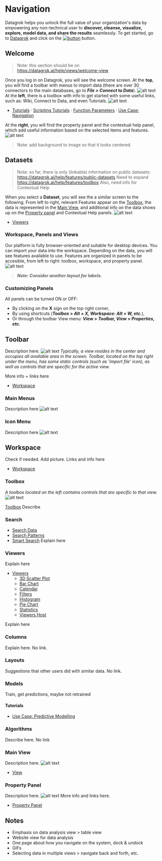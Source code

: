 # Navigation
 Datagrok helps you unlock the full value of your organization's data by empowering any non-technical user to **discover, cleanse, visualize, explore, model data, and share the results** seamlessly. To get started, go to [Datagrok](https://datagrok.ai/) and click on the [![button](https://cesarlpb.github.io/images/button33.JPG "Launch")](https://public.datagrok.ai/?) button.
## Welcome
> Note: this section should be on https://datagrok.ai/help/views/welcome-view

Once you log in on Datagrok, you will see the welcome screen. At the **top**, you will find a toolbar with menus to import data (there are over 30 connectors to the main databases, go to _**File > Connect to Data**_). 
![alt text](https://cesarlpb.github.io/GIFs/welcome.gif "Datagrok Welcome Page Menus")
At the **left**, there is a toolbox with info to get started with some useful links, such as: Wiki, Connect to Data, and even Tutorials.
![alt text](https://cesarlpb.github.io/images/welcome_start.JPG "Datagrok Welcome Page")
* [Tutorials](https://datagrok.ai/help/tutorials/tutorials) · [Scripting Tutorials](https://datagrok.ai/help/tutorials/scripting) · [Function Parameters](https://datagrok.ai/help/tutorials/func-params-enhancement) · [Use Case: Navigation](https://datagrok.ai/help/tutorials/platform-navigation)

At the **right**, you will find the property panel and the contextual help panel, which add useful information based on the selected items and features.
![alt text](https://cesarlpb.github.io/images/welcome_property_panel.JPG "Property Panel and Contextual Help Panel")
> Note: add background to image so that it looks centered.
## Datasets
> Note: so far, there is only (linkable) information on public datasets: https://datagrok.ai/help/features/public-datasets
Need to expand https://datagrok.ai/help/features/toolbox
Also, need info for Contextual Help

When you select a **Dataset**, you will see the a similar screen to the following. From left to right, relevant Features appear on the [Toolbox](https://datagrok.ai/help/features/toolbox), the data is represented in the [Main View](https://datagrok.ai/help/entities/view-layout), and additional info on the data shows up on the [Property panel](https://datagrok.ai/help/features/property-panel) and Contextual Help panels.
![alt text](https://cesarlpb.github.io/images/dataset.JPG "Datagrok Welcome Page")
* [Viewers](https://datagrok.ai/help/viewers/viewers)
### Workspace, Panels and Views
Our platform is fully browser-oriented and suitable for desktop devices. You can import your data into the workspace. Depending on the data, you will see features available to use. Features are organized in panels to be accesible, from left to right: toolbox, workspace, and property panel.
![alt text](https://cesarlpb.github.io/images/sections.jpg "Sections")
> **_Note: Consider another layout for labels._**
### Customizing Panels
All panels can be turned ON or OFF: 
* By clicking on the **X** sign on the top right corner, 
* By using shortcuts (**_Toolbox > Alt + X, Workspace: Alt + W, etc._**), 
* Or through the toolbar View menu: **_View > Toolbar, View > Properties, etc._**

## Toolbar
Description here.
![alt text](https://cesarlpb.github.io/images/toolbar.JPG "Toolbar")
*Typically, a view resides in the center and occupies all available area in the screen.* *Toolbar, located on the top right under the menu, has some static controls (such as 'import file' icon), as well as controls that are specific for the active view.*

More info + links here
* [Workspace](https://datagrok.ai/help/features/workspace)
### Main Menus
Description here
![alt text](https://cesarlpb.github.io/images/main_toolbar.JPG "Main Menus")
### Icon Menu
Description here
![alt text](https://cesarlpb.github.io/images/icon_menu.JPG "Icon Toolbar")
## Workspace
Check if needed. Add picture.
Links and info here
* [Workspace](https://datagrok.ai/help/features/workspace)
### Toolbox
_A toolbox located on the left contains controls that are specific to that view._
![alt text](https://cesarlpb.github.io/images/toolbox.JPG "Toolbox")

[Toolbox](https://datagrok.ai/help/features/toolbox)
Describe
### Search
* [Search Data](https://datagrok.ai/help/features/data-search)
* [Search Patterns](https://datagrok.ai/help/features/data-search-patterns)
* [Smart Search](https://datagrok.ai/help/features/data-search-patterns)
Explain here
### Viewers 
Explain here
* [Viewers](https://datagrok.ai/help/viewers/viewers)
    *   [3D Scatter Plot](https://datagrok.ai/help/viewers/3d-scatter-plot)
    *   [Bar Chart](https://datagrok.ai/help/viewers/bar-chart)
    *   [Calendar](https://datagrok.ai/help/viewers/calendar)
    *   [Filters](https://datagrok.ai/help/viewers/filters)
    *   [Histogram](https://datagrok.ai/help/viewers/histogram)
    *   [Pie Chart](https://datagrok.ai/help/viewers/pie-chart)
    *   [Statistics](https://datagrok.ai/help/viewers/statistics)
    *   [Viewers Host](https://datagrok.ai/help/viewers/viewer-host)

Explain here
### Columns
Explain here. No link.
### Layouts 
Suggestions that other users did with similar data. No link.
### Models 
Train, get predictions, maybe not retrained
#### Tutorials
* [Use Case: Predictive Modelling](https://datagrok.ai/help/tutorials/predictive-modeling)
### Algorithms
Describe here. No link
### Main View
Description here.
![alt text](https://cesarlpb.github.io/images/main_view.JPG "Main View")
* [View](https://datagrok.ai/help/viewers/viewers)
### Property Panel
Description here.
![alt text](https://cesarlpb.github.io/images/property_panel.JPG "Property Panel")
More info and links here.
* [Property Panel](https://datagrok.ai/help/features/property-panel)
## Notes
* Emphasis on data analysis view > table view
* Website view for data analysis 
* One page about how you navigate on the system, dock &  undock
* GIFs
* Selecting data in multiple views > navigate back and forth, etc.